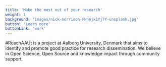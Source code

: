 ```yaml
---
title: 'Make the most out of your research'
weight: 1
background: 'images/nick-morrison-FHnnjk1Yj7Y-unsplash.jpg'
button: 'Learn more'
buttonLink: 'work'
---
```


#ReachAAUt is a project at Aalborg University, Denmark that aims to identify and promote good practice for research dissemination. We believe in Open Science, Open Source and knowledge impact through community support.

